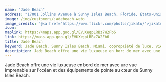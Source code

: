 ```yaml
---
name: "Jade Beach"
address: "17001 Collins Avenue à Sunny Isles Beach, Floride, États-Unis"
image: /img/customers/jadebeach.webp
image_credits: '@<a href="https://www.flickr.com/photos/jikatu/">jikatu</a>'
icon: 
maplink: https://maps.app.goo.gl/EVUXegpLRBz7W2Fb6
link: https://maps.app.goo.gl/EVUXegpLRBz7W2Fb6
title: Jade Beach
keyword: Jade Beach, Sunny Isles Beach, Miami, copropriété de luxe, vie en bord de mer
description: Jade Beach offre une vie luxueuse en bord de mer avec une vue imprenable sur l'océan et des équipements de pointe au cœur de Sunny Isles Beach.
---
```

Jade Beach offre une vie luxueuse en bord de mer avec une vue imprenable sur l'océan et des équipements de pointe au cœur de Sunny Isles Beach.
